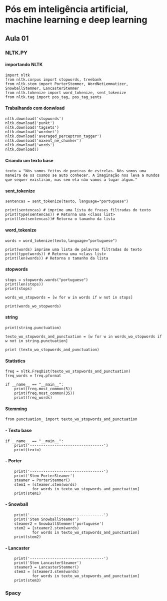 # Pós em inteligência artificial, machine learning e deep learning

## Aula 01

### NLTK.PY

#### importando NLTK

    import nltk
    from nltk.corpus import stopwords, treebank
    from nltk.stem import PorterStemmer, WordNetLemmatizer, SnowballStemmer, LancasterStemmer
    from nltk.tokenize import word_tokenize, sent_tokenize
    from nltk.tag import pos_tag, pos_tag_sents

#### Trabalhando com donwload

    nltk.download('stopwords')
    nltk.download('punkt')
    nltk.download('tagsets')
    nltk.download('wordnet')
    nltk.download('averaged_perceptron_tagger')
    nltk.download('maxent_ne_chunker')
    nltk.download('words')
    nltk.download()

#### Criando um texto base

    texto = "Nós somos feitos de poeiras de estrelas. Nós somos uma maneira de os cosmos se auto conhecer. A imaginação nos leva a mundos que sequer existiram, mas sem ela não vamos a lugar algum."

#### sent_tokenize

    sentencas = sent_tokenize(texto, language="portuguese")

    print(sentencas) # imprime uma lista de frases filtradas do texto
    print(type(sentencas)) # Retorna uma <class list>
    print(len(sentencas))# Retorna o tamanho da lista

#### word_tokenize

    words = word_tokenize(texto,language="portuguese")

    print(words) imprime uma lista de palavras filtradas do texto
    print(type(words)) # Retorna uma <class list>
    print(len(words)) # Retorna o tamanho da lista

#### stopwords

    stops = stopwords.words("portuguese")
    print(len(stops))
    print(stops)

    words_wo_stopwords = [w for w in words if w not in stops]

    print(words_wo_stopwords)

#### string

    print(string.punctuation)

    texto_wo_stopwords_and_punctuation = [w for w in words_wo_stopwords if w not in string.punctuation]

    print (texto_wo_stopwords_and_punctuation)

#### Statistics

    freq = nltk.FreqDist(texto_wo_stopwords_and_punctuation)
    freq_words = freq.pformat

    if __name__ == "__main__":
        print(freq.most_common(5))
        print(freq.most_common(35))
        print(freq_words)

#### Stemming

    from punctuation_ import texto_wo_stopwords_and_punctuation

#### - Texto base

    if __name__ == "__main__":
        print('---------------------------------')
        print(texto)

#### - Porter

        print('---------------------------------')
        print('Stem PorterSteamer')
        steamer = PorterStemmer()
        stem1 = [steamer.stem(words)
                for words in texto_wo_stopwords_and_punctuation]
        print(stem1)

#### - Snowball

        print('---------------------------------')
        print('Stem SnowballSteamer')
        steamer2 = SnowballStemmer('portuguese')
        stem2 = [steamer2.stem(words)
                for words in texto_wo_stopwords_and_punctuation]
        print(stem2)

#### - Lancaster

        print('---------------------------------')
        print('Stem LancasterSteamer')
        steamer3 = LancasterStemmer()
        stem3 = [steamer3.stem(words)
                for words in texto_wo_stopwords_and_punctuation]
        print(stem3)
### Spacy
